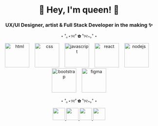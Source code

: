 <h1 align="center">🌸 Hey, I'm queen! 💖</h1>
<h3 align="center">UX/UI Designer, artist & Full Stack Developer in the making ✨</h3>


<p align="center">⋆ ˚｡⋆୨୧˚ ✿ ˚୨୧⋆｡˚ ⋆</p>
<div align="center">
  <img src="https://skillicons.dev/icons?i=html" height="80" alt="html" />
  <img width="10" />
  <img src="https://skillicons.dev/icons?i=css" height="80" alt="css" />
  <img width="10" />
  <img src="https://skillicons.dev/icons?i=js" height="80" alt="javascript" />
  <img width="10" />
  <img src="https://skillicons.dev/icons?i=react" height="80" alt="react" />
  <img width="10" />
  <img src="https://skillicons.dev/icons?i=nodejs" height="80" alt="nodejs" />
  <img width="10" />
  <img src="https://skillicons.dev/icons?i=bootstrap" height="80" alt="bootstrap" />
  <img width="10" />
  <img src="https://skillicons.dev/icons?i=figma" height="80" alt="figma" />
</div>

<p align="center">⋆ ˚｡⋆୨୧˚ ✿ ˚୨୧⋆｡˚ ⋆</p>

<div align="center">
  <a href="https://reynamartinezcurriculum.netlify.app/" target="_blank" rel="noreferrer">
    <img src="https://img.shields.io/static/v1?message=Portfolio&logo=vercel&label=&color=f28dac&logoColor=white&style=for-the-badge" height="40" />
  </a>
  <a href="https://www.linkedin.com/in/reyna-del-carmen-martinez-gomez-1608b0270" target="_blank" rel="noreferrer">
    <img src="https://img.shields.io/static/v1?message=LinkedIn&logo=linkedin&label=&color=f5c0cf&logoColor=white&style=for-the-badge" height="40" />
  </a>
  <!-- instagram -->
  <a href="https://www.instagram.com/dear.artt" target="_blank" rel="noreferrer">
    <img src="https://img.shields.io/static/v1?message=Instagram&logo=instagram&label=&color=cf3476&logoColor=white&style=for-the-badge" height="40" />
  </a>

  <!-- email -->
  <a href="mailto:reyna.martinez.gmz@gmail.com">
    <img src="https://img.shields.io/static/v1?message=Email&logo=gmail&label=&color=86294e&logoColor=white&style=for-the-badge" height="40" />
  </a>
</div>
